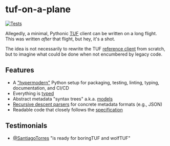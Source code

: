 # tuf-on-a-plane

[![Tests](https://github.com/trishankatdatadog/tuf-on-a-plane/workflows/Tests/badge.svg)](https://github.com/trishankatdatadog/tuf-on-a-plane/actions?workflow=Tests)

Allegedly, a minimal, Pythonic [TUF](https://theupdateframework.io/) client can be written on a long flight. This was written _after_ that flight, but hey, it's a shot.

The idea is not necessarily to rewrite the TUF [reference client](https://github.com/theupdateframework/tuf/tree/2a376ae7a7aa2aadf9cc812815eebbe129955b69/tuf/client) from scratch, but to imagine what could be done when not encumbered by legacy code.

## Features

* A ["hypermodern"](https://cjolowicz.github.io/posts/hypermodern-python-01-setup/) Python setup for packaging, testing, linting, typing, documentation, and CI/CD
* Everything is [typed](https://docs.python.org/3/library/typing.html)
* Abstract metadata "syntax trees" a.k.a. [models](https://en.wikipedia.org/wiki/Model%E2%80%93view%E2%80%93controller)
* [Recursive descent parsers](https://en.wikipedia.org/wiki/Recursive_descent_parser) for concrete metadata formats (e.g., JSON)
* Readable code that closely follows the [specification](https://github.com/theupdateframework/specification)

## Testimonials

* [@SantiagoTorres](https://github.com/SantiagoTorres) "is ready for boringTUF and wolfTUF"
